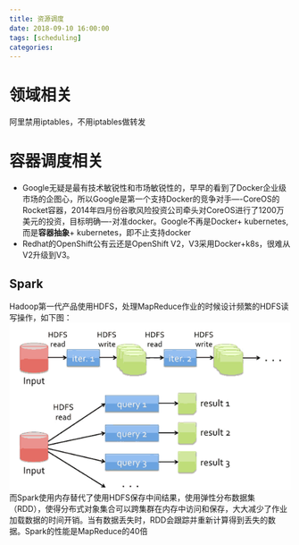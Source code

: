 ```yaml
---
title: 资源调度
date: 2018-09-10 16:00:00
tags: [scheduling]
categories: 
---
```


# 领域相关
阿里禁用iptables，不用iptables做转发

# 容器调度相关
- Google无疑是最有技术敏锐性和市场敏锐性的，早早的看到了Docker企业级市场的企图心，所以Google是第一个支持Docker的竞争对手—-CoreOS的Rocket容器，2014年四月份谷歌风险投资公司牵头对CoreOS进行了1200万美元的投资，目标明确—-对准docker。Google不再是Docker+ kubernetes,而是**容器抽象**+ kubernetes，即不止支持docker
- Redhat的OpenShift公有云还是OpenShift V2，V3采用Docker+k8s，很难从V2升级到V3。

## Spark
Hadoop第一代产品使用HDFS，处理MapReduce作业的时候设计频繁的HDFS读写操作，如下图：
![mapreduce](/img/spark1.png)
而Spark使用内存替代了使用HDFS保存中间结果，使用弹性分布数据集（RDD），使得分布式对象集合可以跨集群在内存中访问和保存，大大减少了作业加载数据的时间开销。当有数据丢失时，RDD会跟踪并重新计算得到丢失的数据。Spark的性能是MapReduce的40倍

